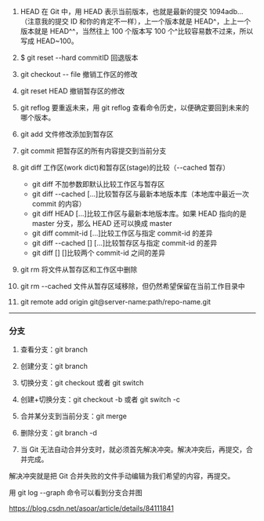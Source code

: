 1. HEAD
   在 Git 中，用 HEAD 表示当前版本，也就是最新的提交 1094adb...（注意我的提交 ID 和你的肯定不一样），上一个版本就是 HEAD^，上上一个版本就是 HEAD^^，当然往上 100 个版本写 100 个^比较容易数不过来，所以写成 HEAD~100。

2. $ git reset --hard commitID
   回退版本
3. git checkout -- file
   撤销工作区的修改

4. git reset HEAD <file>
   撤销暂存区的修改

5. git reflog
   要重返未来，用 git reflog 查看命令历史，以便确定要回到未来的哪个版本。
6. git add
   文件修改添加到暂存区
7. git commit
   把暂存区的所有内容提交到当前分支
8. git diff
   工作区(work dict)和暂存区(stage)的比较（--cached 暂存）
   - git diff 不加参数即默认比较工作区与暂存区
   - git diff --cached [<path>...]比较暂存区与最新本地版本库（本地库中最近一次 commit 的内容）
   - git diff HEAD [<path>...]比较工作区与最新本地版本库。如果 HEAD 指向的是 master 分支，那么 HEAD 还可以换成 master
   - git diff commit-id [<path>...]比较工作区与指定 commit-id 的差异
   - git diff --cached [<commit-id>] [<path>...]比较暂存区与指定 commit-id 的差异
   - git diff [<commit-id>] [<commit-id>]比较两个 commit-id 之间的差异
9. git rm <file>
   将文件从暂存区和工作区中删除
10. git rm --cached <file>
    文件从暂存区域移除，但仍然希望保留在当前工作目录中

11. git remote add origin git@server-name:path/repo-name.git

---

### 分支

1. 查看分支：git branch

2. 创建分支：git branch <name>

3. 切换分支：git checkout <name>或者 git switch <name>

4. 创建+切换分支：git checkout -b <name>或者 git switch -c <name>

5. 合并某分支到当前分支：git merge <name>

6. 删除分支：git branch -d <name>

7. 当 Git 无法自动合并分支时，就必须首先解决冲突。解决冲突后，再提交，合并完成。

解决冲突就是把 Git 合并失败的文件手动编辑为我们希望的内容，再提交。

用 git log --graph 命令可以看到分支合并图

https://blog.csdn.net/asoar/article/details/84111841
